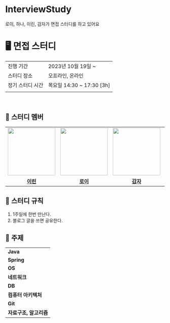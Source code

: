 # InterviewStudy
로이, 하나, 이린, 감자가 면접 스터디를 하고 있어요

# 🖥 면접 스터디

<table>
  <tr>
    <td>진행 기간</td>
    <td>2023년 10월 19일 ~ </td>
  </tr>
  <tr>
    <td>스터디 장소</td>
    <td>오프라인, 온라인</td>
  </tr>
  <tr>
    <td>정기 스터디 시간</td>
    <td>목요일 14:30 ~ 17:30 [3h]
  </tr>
  <tr>
    <td></td>
    <td></td>
  </tr>
</table>

<br/>

## 🤖 스터디 멤버
<table>
 <tr>
    <td align="center"><a href="https://github.com/new-pow"><img src="https://avatars.githubusercontent.com/new-pow" width="150px;" alt=""></td>
    <td align="center"><a href="https://github.com/lvalentine6"><img src="https://avatars.githubusercontent.com/lvalentine6" width="150px;" alt=""></td>
    <td align="center"><a href="https://github.com/leegyeongwhan"><img src="https://avatars.githubusercontent.com/leegyeongwhan" width="150px;" alt=""></td>
    <td align="center"><a href="https://github.com/dokkisan"><img src="https://avatars.githubusercontent.com/dokkisan" width="130px;" alt=""></a></td>
  </tr>
  <tr>
    <td align="center"><a href="https://github.com/new-pow"><b>이린</b></td>
    <td align="center"><a href="https://github.com/lvalentine6"><b>로이</b></td>
    <td align="center"><a href="https://github.com/leegyeongwhan"><b>감자</b></td>
     <td align="center"><a href="https://github.com/dokkisan"><b>하나</b></td>
  </tr>
</table>


## 📌 스터디 규칙

1. 1주일에 한번 만난다.
2. 블로그 글을 쓰면 공유한다.

## 📌 주제
<table>
 <tr>
  <td>
    <b>Java</b>
  </td>
</tr>
   <td>
    <b>Spring</b>
  </td>
<tr>
   <td>
    <b>OS</b>
  </td>
</tr>
<tr>
   <td>
    <b>네트워크</b>
  </td>
</tr>
<tr>
  <td>
    <b>DB</b>
  </td>
</tr>
<tr>
  <td>
   <b> 컴퓨터 아키텍처</b>
  </td>
</tr> 
<tr>
  <td>
   <b> Git</b>
  </td>
</tr> 
<tr>
  <td>
    <b>자료구조, 알고리즘</b>
  </td>
</tr>
</table>
